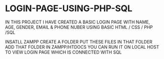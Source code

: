 # LOGIN-PAGE-USING-PHP-SQL
IN THIS PROJECT I HAVE CREATED A BASIC LOGIN PAGE WITH NAME, AGE, GENDER, EMAIL &amp; PHONE NUBER USING BASIC HTML / CSS / PHP /SQL

INSATLL ZAMPP
CREATE A FOLDER
PUT THESE FILES IN THAT FOLDER
ADD THAT FOLDER IN ZAMPP/HTDOCS
YOU CAN RUN IT ON LOCAL HOST TO VIEW LOGIN PAGE WHICH IS CONNECTED WITH SQL
